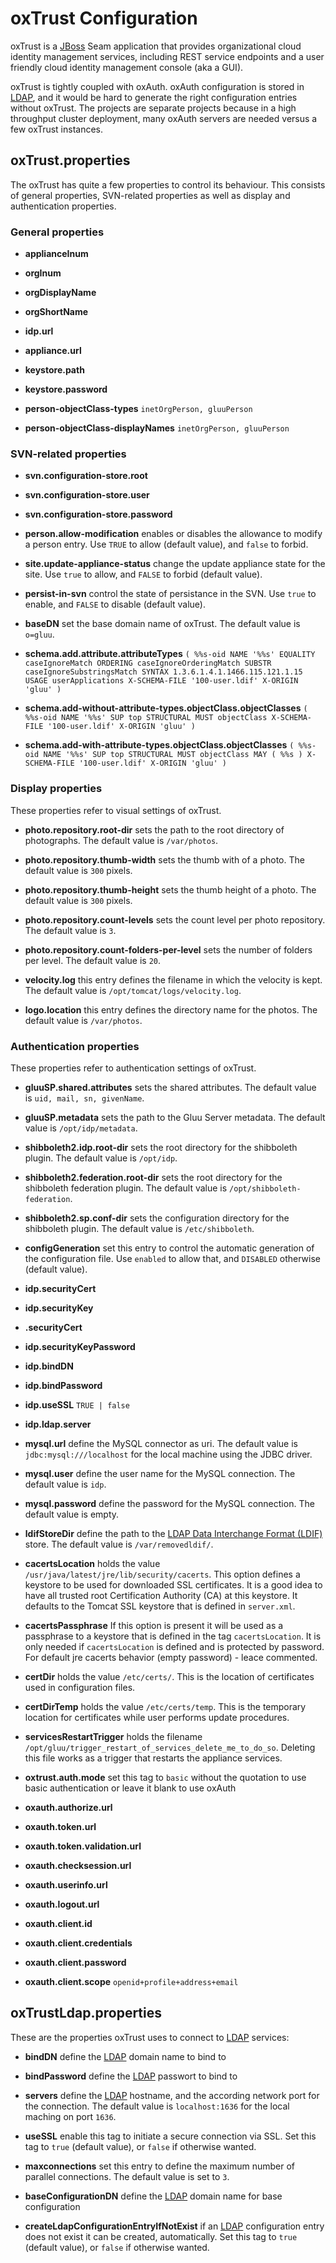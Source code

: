 # oxTrust Configuration

oxTrust is a [JBoss][jboss] Seam application that provides
organizational cloud identity management services, including REST
service endpoints and a user friendly cloud identity management console
(aka a GUI).

oxTrust is tightly coupled with oxAuth. oxAuth configuration is stored
in [LDAP][ldap], and it would be hard to generate the right
configuration entries without oxTrust. The projects are separate
projects because in a high throughput cluster deployment, many oxAuth
servers are needed versus a few oxTrust instances.

## oxTrust.properties

The oxTrust has quite a few properties to control its behaviour. This
consists of general properties, SVN-related properties as well as
display and authentication properties.

### General properties

 * __applianceInum__ 

 * __orgInum__ 

 * __orgDisplayName__ 

 * __orgShortName__ 

 * __idp.url__ 

 * __appliance.url__ 

 * __keystore.path__ 

 * __keystore.password__ 

 * __person-objectClass-types__ `inetOrgPerson, gluuPerson`

 * __person-objectClass-displayNames__ `inetOrgPerson, gluuPerson`

### SVN-related properties

 * __svn.configuration-store.root__ 

 * __svn.configuration-store.user__ 

 * __svn.configuration-store.password__ 

 * __person.allow-modification__ enables or disables the allowance to
   modify a person entry. Use `TRUE` to allow (default value), and
   `false` to forbid.

 * __site.update-appliance-status__ change the update appliance state
   for the site. Use `true` to allow, and `FALSE` to forbid (default
   value).

 * __persist-in-svn__ control the state of persistance in the SVN. Use
   `true` to enable, and `FALSE` to disable (default value).

 * __baseDN__ set the base domain name of oxTrust. The default value is
   `o=gluu`.

 * __schema.add.attribute.attributeTypes__ `( %%s-oid NAME '%%s' EQUALITY caseIgnoreMatch ORDERING caseIgnoreOrderingMatch SUBSTR caseIgnoreSubstringsMatch SYNTAX 1.3.6.1.4.1.1466.115.121.1.15 USAGE userApplications X-SCHEMA-FILE '100-user.ldif' X-ORIGIN 'gluu' )`

 * __schema.add-without-attribute-types.objectClass.objectClasses__ `( %%s-oid NAME '%%s' SUP top STRUCTURAL MUST objectClass X-SCHEMA-FILE '100-user.ldif' X-ORIGIN 'gluu' )`

 * __schema.add-with-attribute-types.objectClass.objectClasses__ `( %%s-oid NAME '%%s' SUP top STRUCTURAL MUST objectClass MAY ( %%s ) X-SCHEMA-FILE '100-user.ldif' X-ORIGIN 'gluu' )`

### Display properties

These properties refer to visual settings of oxTrust.

 * __photo.repository.root-dir__ sets the path to the root directory of
   photographs. The default value is `/var/photos`.

 * __photo.repository.thumb-width__ sets the thumb with of a photo. 
   The default value is `300` pixels.

 * __photo.repository.thumb-height__ sets the thumb height of a photo.
   The default value is `300` pixels.

 * __photo.repository.count-levels__ sets the count level per photo
   repository. The default value is `3`.

 * __photo.repository.count-folders-per-level__ sets the number of
   folders per level. The default value is `20`.

 * __velocity.log__ this entry defines the filename in which the
   velocity is kept. The default value is `/opt/tomcat/logs/velocity.log`.

 * __logo.location__ this entry defines the directory name for the
   photos. The default value is `/var/photos`.

### Authentication properties 

These properties refer to authentication settings of oxTrust.

 * __gluuSP.shared.attributes__ sets the shared attributes. The default
   value is `uid, mail, sn, givenName`.

 * __gluuSP.metadata__ sets the path to the Gluu Server metadata. The
   default value is `/opt/idp/metadata`.

 * __shibboleth2.idp.root-dir__ sets the root directory for the
   shibboleth plugin. The default value is `/opt/idp`.

 * __shibboleth2.federation.root-dir__ sets the root directory for the
   shibboleth federation plugin. The default value is
   `/opt/shibboleth-federation`.

 * __shibboleth2.sp.conf-dir__ sets the configuration directory for the
   shibboleth plugin. The default value is `/etc/shibboleth`.

 * __configGeneration__ set this entry to control the automatic
   generation of the configuration file. Use `enabled` to allow that, 
   and `DISABLED` otherwise (default value).

 * __idp.securityCert__ 

 * __idp.securityKey__ 

 * __.securityCert__ 

 * __idp.securityKeyPassword__ 

 * __idp.bindDN__ 

 * __idp.bindPassword__ 

 * __idp.useSSL__ `TRUE | false`

 * __idp.ldap.server__ 

 * __mysql.url__ define the MySQL connector as uri. The default value is
   `jdbc:mysql:///localhost` for the local machine using the JDBC driver.

 * __mysql.user__ define the user name for the MySQL connection. The
   default value is `idp`.

 * __mysql.password__ define the password for the MySQL connection. The
   default value is empty.

 * __ldifStoreDir__  define the path to the [LDAP Data Interchange Format
   (LDIF)][ldif] store. The default value is `/var/removedldif/`.

 * __cacertsLocation__ holds the value
   `/usr/java/latest/jre/lib/security/cacerts`. This option defines a
   keystore to be used for downloaded SSL certificates. It is a good idea
   to have all trusted root Certification Authority (CA) at this
   keystore. It defaults to the Tomcat SSL keystore that is defined in
   `server.xml`.

 * __cacertsPassphrase__ If this option is present it will be used as a
   passphrase to a keystore that is defined in the tag `cacertsLocation`.
   It is only needed if `cacertsLocation` is defined and is protected by 
   password. For default jre cacerts behavior (empty password) - leace 
   commented.

 * __certDir__ holds the value `/etc/certs/`. This is the location of
   certificates used in configuration files.

 * __certDirTemp__ holds the value `/etc/certs/temp`. This is the
   temporary location for certificates while user performs update
   procedures.

 * __servicesRestartTrigger__ holds the filename
   `/opt/gluu/trigger_restart_of_services_delete_me_to_do_so`. Deleting
   this file works as a trigger that restarts the appliance services.

 * __oxtrust.auth.mode__  set this tag to `basic` without the quotation to use basic authentication or leave it blank to use oxAuth

 * __oxauth.authorize.url__ 
 * __oxauth.token.url__ 
 * __oxauth.token.validation.url__ 
 * __oxauth.checksession.url__ 
 * __oxauth.userinfo.url__ 
 * __oxauth.logout.url__ 

 * __oxauth.client.id__ 
 * __oxauth.client.credentials__ 
 * __oxauth.client.password__ 
 * __oxauth.client.scope__ `openid+profile+address+email`

## oxTrustLdap.properties

These are the properties oxTrust uses to connect to [LDAP][ldap]
services:

 * __bindDN__ define the [LDAP][ldap] domain name to bind to

 * __bindPassword__ define the [LDAP][ldap] passwort to bind to

 * __servers__ define the [LDAP][ldap] hostname, and the according
   network port for the connection. The default value is 
   `localhost:1636` for the local maching on port `1636`.

 * __useSSL__ enable this tag to initiate a secure connection via SSL.
   Set this tag to `true` (default value), or `false` if otherwise
   wanted.

 * __maxconnections__ set this entry to define the maximum number of
   parallel connections. The default value is set to `3`.

 * __baseConfigurationDN__ define the [LDAP][ldap] domain name for base
   configuration

 * __createLdapConfigurationEntryIfNotExist__ if an [LDAP][ldap]
   configuration entry does not exist it can be created, automatically. 
   Set this tag to `true` (default value), or `false` if otherwise wanted.

[jboss]: https://en.wikipedia.org/wiki/WildFly "JBoss, Wildfly, Wikipedia"

[ldap]: https://en.wikipedia.org/wiki/Lightweight_Directory_Access_Protocol "Lightweight Directory Access Protocol (LDAP), Wikipedia"

[ldif]: https://en.wikipedia.org/wiki/LDAP_Data_Interchange_Format "LDAP Data Interchange Format (LDIF), Wikipedia"
